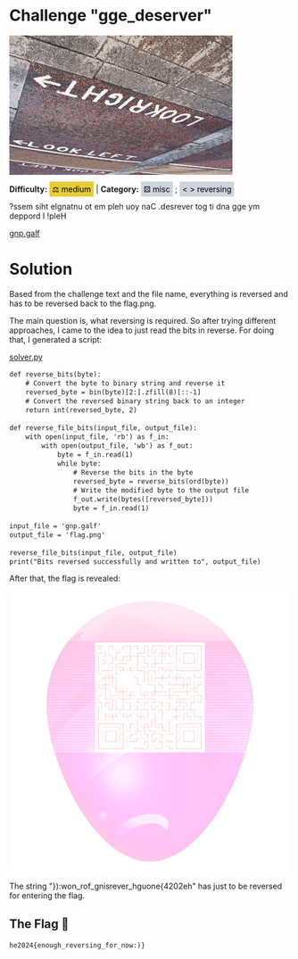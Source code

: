# Challenge "gge_deserver"
<img src="banner.jpg" width="400px" alt="Banner Image" /><br/>

**Difficulty:** <span style="background-color: #e6cb39; padding: 5px; color: black;">⚖️ medium</span> | **Category:** <span style="background-color: #ced4da; padding: 5px; color: black;">⚄ misc</span> ; <span style="background-color: #ced4da; padding: 5px; color: black;">< > reversing</span>

?ssem siht elgnatnu ot em pleh uoy naC .desrever tog ti dna gge ym deppord I !pleH

[gnp.galf](gnp.galf)


# Solution
Based from the challenge text and the file name, everything is reversed and has to be reversed back to the flag.png.

The main question is, what reversing is required. So after trying different approaches, I came to the idea to just read the bits in reverse. For doing that, I generated a script:

[solver.py](solver.py)

    def reverse_bits(byte):
        # Convert the byte to binary string and reverse it
        reversed_byte = bin(byte)[2:].zfill(8)[::-1]
        # Convert the reversed binary string back to an integer
        return int(reversed_byte, 2)

    def reverse_file_bits(input_file, output_file):
        with open(input_file, 'rb') as f_in:
            with open(output_file, 'wb') as f_out:
                byte = f_in.read(1)
                while byte:
                    # Reverse the bits in the byte
                    reversed_byte = reverse_bits(ord(byte))
                    # Write the modified byte to the output file
                    f_out.write(bytes([reversed_byte]))
                    byte = f_in.read(1)

    input_file = 'gnp.galf'
    output_file = 'flag.png'

    reverse_file_bits(input_file, output_file)
    print("Bits reversed successfully and written to", output_file)

After that, the flag is revealed:

![flag.png](flag.png)

The string "}):won_rof_gnisrever_hguone{4202eh" has just to be reversed for entering the flag.

## The Flag 🚩
    he2024{enough_reversing_for_now:)}
